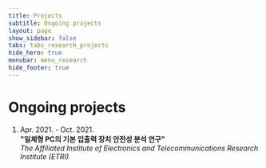 ```yaml
---
title: Projects
subtitle: Ongoing projects
layout: page
show_sidebar: false
tabs: tabs_research_projects
hide_hero: true
menubar: menu_research
hide_footer: true
---
```


# Ongoing projects

1. Apr. 2021. - Oct. 2021.      
__"일체형 PC의 기본 입출력 장치 안전성 분석 연구"__     
_The Affiliated Institute of Electronics and Telecommunications Research Institute (ETRI)_     